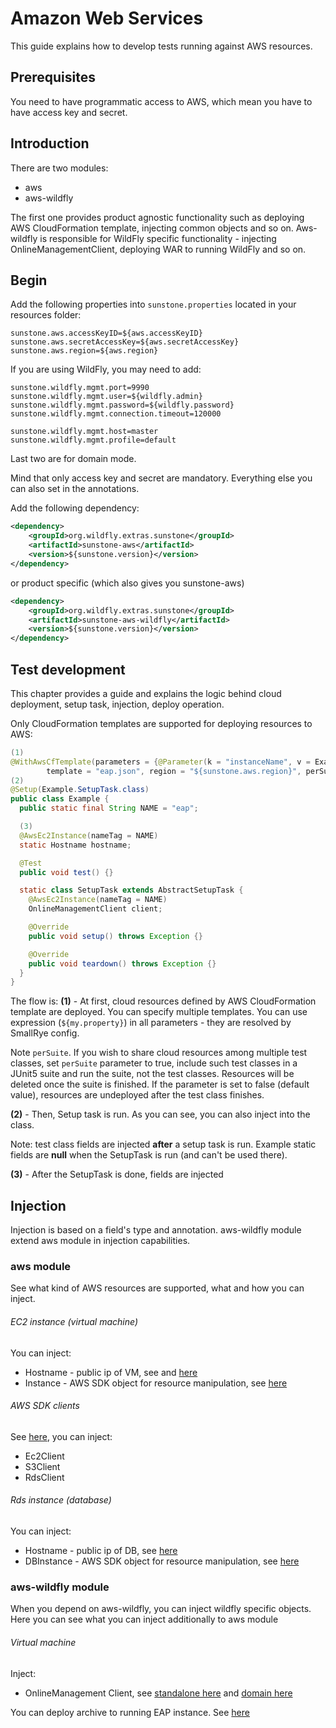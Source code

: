 # Amazon Web Services

This guide explains how to develop tests running against AWS resources.

## Prerequisites

You need to have programmatic access to AWS, which mean you have to have access key and secret.

## Introduction

There are two modules:
- aws
- aws-wildfly

The first one provides product agnostic functionality such as deploying AWS CloudFormation template, injecting common objects and so on.
Aws-wildfly is responsible for WildFly specific functionality - injecting OnlineManagementClient, deploying WAR to running WildFly and so on.

## Begin

Add the following properties into `sunstone.properties` located in your resources folder:

```properties
sunstone.aws.accessKeyID=${aws.accessKeyID}
sunstone.aws.secretAccessKey=${aws.secretAccessKey}
sunstone.aws.region=${aws.region}
```

If you are using WildFly, you may need to add:

```properties
sunstone.wildfly.mgmt.port=9990
sunstone.wildfly.mgmt.user=${wildfly.admin}
sunstone.wildfly.mgmt.password=${wildfly.password}
sunstone.wildfly.mgmt.connection.timeout=120000

sunstone.wildfly.mgmt.host=master
sunstone.wildfly.mgmt.profile=default
```
Last two are for domain mode.

Mind that only access key and secret are mandatory. Everything else you can also set in the annotations.

Add the following dependency:

```xml
<dependency>
    <groupId>org.wildfly.extras.sunstone</groupId>
    <artifactId>sunstone-aws</artifactId>
    <version>${sunstone.version}</version>
</dependency>
```

or product specific (which also gives you sunstone-aws)

```xml
<dependency>
    <groupId>org.wildfly.extras.sunstone</groupId>
    <artifactId>sunstone-aws-wildfly</artifactId>
    <version>${sunstone.version}</version>
</dependency>
```

## Test development
This chapter provides a guide and explains the logic behind cloud deployment, setup task, injection, deploy operation.

Only CloudFormation templates are supported for deploying resources to AWS:

```java
(1)
@WithAwsCfTemplate(parameters = {@Parameter(k = "instanceName", v = Example.NAME)},
        template = "eap.json", region = "${sunstone.aws.region}", perSuite = true)
(2)
@Setup(Example.SetupTask.class)
public class Example {
  public static final String NAME = "eap";

  (3)
  @AwsEc2Instance(nameTag = NAME)
  static Hostname hostname;

  @Test
  public void test() {}

  static class SetupTask extends AbstractSetupTask {
    @AwsEc2Instance(nameTag = NAME)
    OnlineManagementClient client;

    @Override
    public void setup() throws Exception {}

    @Override
    public void teardown() throws Exception {}
  }
}
```

The flow is:
**(1)** - At first, cloud resources defined by AWS CloudFormation template are deployed. You can specify multiple templates. You can use
expression (`${my.property}`) in all parameters - they are resolved by SmallRye config.

Note `perSuite`. If you wish to share cloud resources among multiple test classes, set `perSuite` parameter to true, include such test classes in a JUnit5 suite and run the suite, not the test classes. Resources will be deleted once the suite is finished. If the parameter is set to false (default value), resources are undeployed after the test class finishes.

**(2)** - Then, Setup task is  run. As you can see, you can also inject into the class.

Note: test class fields are injected **after** a setup task is run. Example static fields are **null** when the SetupTask is run (and can't be used there).

**(3)** - After the SetupTask is done, fields are injected

## Injection

Injection is based on a field's type and annotation. aws-wildfly module extend aws module in injection capabilities.

### aws module
See what kind of AWS resources are supported, what and how you can inject.
###### EC2 instance (virtual machine)
You can inject:
- Hostname - public ip of VM, see  and [here](aws/src/test/java/aws/cloudformation/di/suitetests/AwsHostnameTests.java)
- Instance - AWS SDK object for resource manipulation, see [here](aws/src/test/java/aws/cloudformation/di/suitetests/AwsEC2InstanceTests.java)

###### AWS SDK clients
See [here](aws/src/test/java/aws/cloudformation/di/AwsClientsTests.java), you can inject:
- Ec2Client
- S3Client
- RdsClient

###### Rds instance (database)
You can inject:
- Hostname - public ip of DB, see [here](aws/src/test/java/aws/cloudformation/di/suitetests/AwsRdsTests.java)
- DBInstance - AWS SDK object for resource manipulation, see [here](aws/src/test/java/aws/cloudformation/di/suitetests/AwsRdsTests.java)

### aws-wildfly module
When you depend on aws-wildfly, you can inject wildfly specific objects. Here you can see what you can inject additionally to aws module
###### Virtual machine
Inject:
- OnlineManagement Client, see [standalone here](aws-wildfly/src/test/java/aws/cloudformation/di/AwsStandaloneManagementClientTests.java) and [domain here](aws-wildfly/src/test/java/aws/cloudformation/di/AwsDomainManagementClientTests.java)

You can deploy archive to running EAP instance. See [here](aws-wildfly/src/test/java/aws/cloudformation/archiveDeploy/ec2/suitetests/AwsEc2DeployFirstTest.java)
